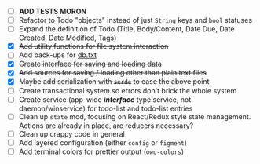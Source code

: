 - [ ] **ADD TESTS MORON**
- [ ] Refactor to Todo "objects" instead of just `String` keys and `bool` statuses
- [ ] Expand the definition of Todo (Title, Body/Content, Date Due, Date Created, Date Modified, Tags)
- [X] ~~Add utility functions for file system interaction~~
- [ ] Add back-ups for [db.txt](.\db.txt)
- [X] ~~Create interface for saving and loading data~~
- [X] ~~Add sources for saving / loading other than plain text files~~
- [X] ~~Maybe add serialization with `serde` to ease the above point~~
- [ ] Create transactional system so errors don't brick the whole system
- [ ] Create service (app-wide ***interface*** type service, not daemon/winservice) for todo-list and todo-list entries
- [ ] Clean up `state` mod, focusing on React/Redux style state management. Actions are already in place, are reducers necessary?
- [ ] Clean up crappy code in general
- [ ] Add layered configuration (either `config` or `figment`)
- [ ] Add terminal colors for prettier output (`owo-colors`)